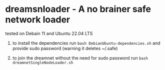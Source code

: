 # dreamsnloader - A no brainer safe network loader

tested on Debain 11 and Ubuntu 22.04 LTS

1. to install the dependencies run `bash DebianUbuntu-dependencies.sh` and provide sudo password (warning it deletes ~/.safe)

2. to join the dreamnet without the need for sudo password run `bash dreamnetSingleNodeLoader.sh`

